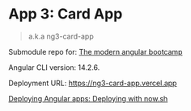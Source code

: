 # App 3: Card App
> a.k.a ng3-card-app

Submodule repo for: [The modern angular bootcamp](https://github.com/Ifycode-study/modern-ng-bootcamp)

Angular CLI version: 14.2.6.

Deployment URL: https://ng3-card-app.vercel.app

[Deploying Angular apps: Deploying with now.sh](https://github.com/Ifycode-study/modern-ng-password-generator-app#deploying-angular-apps-deploying-with-nowsh)
